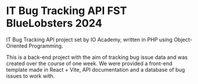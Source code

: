 # IT Bug Tracking API FST BlueLobsters 2024

IT Bug Tracking API project set by IO Academy, written in PHP using Object-Oriented Programming.

This is a back-end project with the aim of tracking bug issue data and was created over the course of one week. 
We were provided a front-end template made in React + Vite, API documentation and a database of bug issues to work with.




